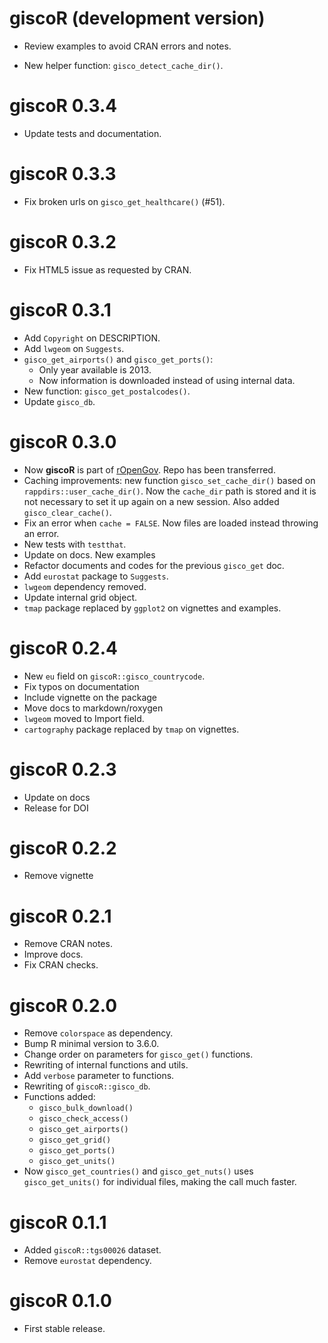 # giscoR (development version)

-   Review examples to avoid CRAN errors and notes.

-   New helper function: `gisco_detect_cache_dir()`.

# giscoR 0.3.4

-   Update tests and documentation.

# giscoR 0.3.3

-   Fix broken urls on `gisco_get_healthcare()` (#51).

# giscoR 0.3.2

-   Fix HTML5 issue as requested by CRAN.

# giscoR 0.3.1

-   Add `Copyright` on DESCRIPTION.
-   Add `lwgeom` on `Suggests`.
-   `gisco_get_airports()` and `gisco_get_ports()`:
    -   Only year available is 2013.
    -   Now information is downloaded instead of using internal data.
-   New function: `gisco_get_postalcodes()`.
-   Update `gisco_db`.

# giscoR 0.3.0

-   Now **giscoR** is part of [rOpenGov](https://ropengov.org/). Repo has been
    transferred.
-   Caching improvements: new function `gisco_set_cache_dir()` based on
    `rappdirs::user_cache_dir()`. Now the `cache_dir` path is stored and it is
    not necessary to set it up again on a new session. Also added
    `gisco_clear_cache()`.
-   Fix an error when `cache = FALSE`. Now files are loaded instead throwing an
    error.
-   New tests with `testthat`.
-   Update on docs. New examples
-   Refactor documents and codes for the previous `gisco_get` doc.
-   Add `eurostat` package to `Suggests`.
-   `lwgeom` dependency removed.
-   Update internal grid object.
-   `tmap` package replaced by `ggplot2` on vignettes and examples.

# giscoR 0.2.4

-   New `eu` field on `giscoR::gisco_countrycode`.
-   Fix typos on documentation
-   Include vignette on the package
-   Move docs to markdown/roxygen
-   `lwgeom` moved to Import field.
-   `cartography` package replaced by `tmap` on vignettes.

# giscoR 0.2.3

-   Update on docs
-   Release for DOI

# giscoR 0.2.2

-   Remove vignette

# giscoR 0.2.1

-   Remove CRAN notes.
-   Improve docs.
-   Fix CRAN checks.

# giscoR 0.2.0

-   Remove `colorspace` as dependency.
-   Bump R minimal version to 3.6.0.
-   Change order on parameters for `gisco_get()` functions.
-   Rewriting of internal functions and utils.
-   Add `verbose` parameter to functions.
-   Rewriting of `giscoR::gisco_db`.
-   Functions added:
    -   `gisco_bulk_download()`
    -   `gisco_check_access()`
    -   `gisco_get_airports()`
    -   `gisco_get_grid()`
    -   `gisco_get_ports()`
    -   `gisco_get_units()`
-   Now `gisco_get_countries()` and `gisco_get_nuts()` uses `gisco_get_units()`
    for individual files, making the call much faster.

# giscoR 0.1.1

-   Added `giscoR::tgs00026` dataset.
-   Remove `eurostat` dependency.

# giscoR 0.1.0

-   First stable release.
